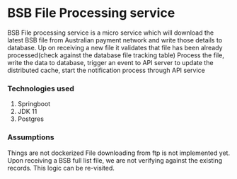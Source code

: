 # BSB File Processing service
BSB File processing service is a micro service which will download the latest BSB file from Australian payment network and write those details to database.
Up on receiving a new file it validates that file has been already processed(check against the database file tracking table)
Process the file, write the data to database, trigger an event to API server to update the distributed cache, start the notification process through API service

### Technologies used
1. Springboot
2. JDK 11
3. Postgres


### Assumptions
Things are not dockerized
File downloading from ftp is not implemented yet.
Upon receiving a BSB full list file, we are not verifying against the existing records. This logic can be re-visited.
